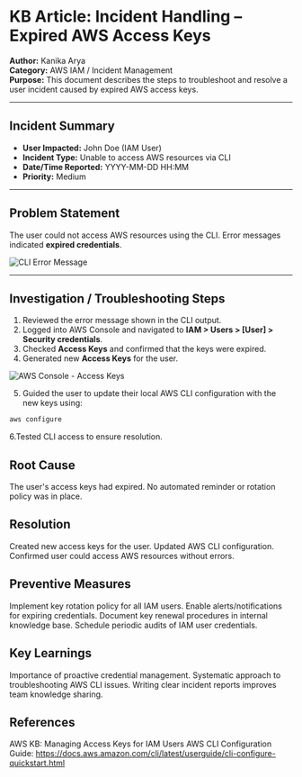 # KB Article: Incident Handling – Expired AWS Access Keys

**Author:** Kanika Arya  
**Category:** AWS IAM / Incident Management  
**Purpose:** This document describes the steps to troubleshoot and resolve a user incident caused by expired AWS access keys.

---

## Incident Summary
- **User Impacted:** John Doe (IAM User)  
- **Incident Type:** Unable to access AWS resources via CLI  
- **Date/Time Reported:** YYYY-MM-DD HH:MM  
- **Priority:** Medium

---

## Problem Statement
The user could not access AWS resources using the CLI. Error messages indicated **expired credentials**.

![CLI Error Message](assets/images/incident-handling/cli-error.png)

---

## Investigation / Troubleshooting Steps
1. Reviewed the error message shown in the CLI output.  
2. Logged into AWS Console and navigated to **IAM > Users > [User] > Security credentials**.  
3. Checked **Access Keys** and confirmed that the keys were expired.  
4. Generated new **Access Keys** for the user.  

![AWS Console - Access Keys](assets/images/incident-handling/access-keys.png)

5. Guided the user to update their local AWS CLI configuration with the new keys using:  
```bash
aws configure
```
6.Tested CLI access to ensure resolution.

## Root Cause
The user's access keys had expired.
No automated reminder or rotation policy was in place.

## Resolution
Created new access keys for the user.
Updated AWS CLI configuration.
Confirmed user could access AWS resources without errors.

## Preventive Measures
Implement key rotation policy for all IAM users.
Enable alerts/notifications for expiring credentials.
Document key renewal procedures in internal knowledge base.
Schedule periodic audits of IAM user credentials.

## Key Learnings
Importance of proactive credential management.
Systematic approach to troubleshooting AWS CLI issues.
Writing clear incident reports improves team knowledge sharing.

## References
AWS KB: Managing Access Keys for IAM Users
AWS CLI Configuration Guide: https://docs.aws.amazon.com/cli/latest/userguide/cli-configure-quickstart.html
